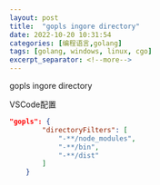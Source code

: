 ```yaml
---
layout: post
title:  "gopls ingore directory"
date: 2022-10-20 10:31:54
categories: [编程语言,golang]
tags: [golang, windows, linux, cgo]
excerpt_separator: <!--more-->
---
```


gopls ingore directory

VSCode配置
```json
"gopls": {
        "directoryFilters": [
            "-**/node_modules",
            "-**/bin",
            "-**/dist"
        ]
    }
```